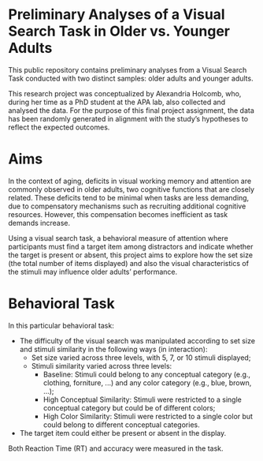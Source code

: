 # Preliminary Analyses of a Visual Search Task in Older vs. Younger Adults

This public repository contains preliminary analyses from a Visual Search Task conducted with two distinct samples: older adults and younger adults.

This research project was conceptualized by Alexandria Holcomb, who, during her time as a PhD student at the APA lab, also collected and analysed the data.
For the purpose of this final project assignment, the data has been randomly generated in alignment with the study’s hypotheses to reflect the expected outcomes.

# Aims

In the context of aging, deficits in visual working memory and attention are commonly observed in older adults, two cognitive functions that are closely related. These deficits tend to be minimal when tasks are less demanding, due to compensatory mechanisms such as recruiting additional cognitive resources. However, this compensation becomes inefficient as task demands increase.

Using a visual search task, a behavioral measure of attention where participants must find a target item among distractors and indicate whether the target is present or absent, this project aims to explore how the set size (the total number of items displayed) and also the visual characteristics of the stimuli may influence older adults’ performance. 

# Behavioral Task

In this particular behavioral task:
- The difficulty of the visual search was manipulated according to set size and stimuli similarity in the following ways (in interaction):
  - Set size varied across three levels, with 5, 7, or 10 stimuli displayed;
  - Stimuli similarity varied across three levels:
    - Baseline: Stimuli could belong to any conceptual category (e.g., clothing, forniture, ...) and any color category (e.g., blue, brown, ...);
    - High Conceptual Similarity: Stimuli were restricted to a single conceptual category but could be of different colors;
    - High Color Similarity: Stimuli were restricted to a single color but could belong to different conceptual categories.
- The target item could either be present or absent in the display.

Both Reaction Time (RT) and accuracy were measured in the task.
